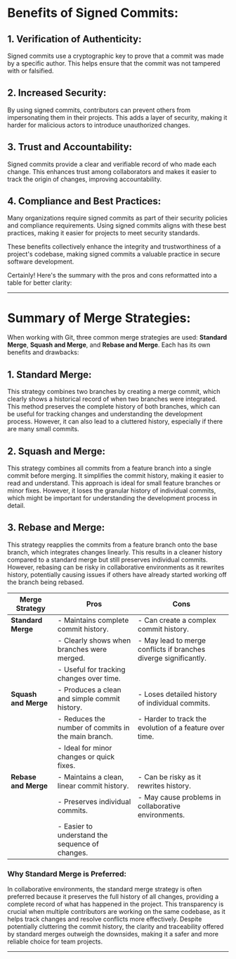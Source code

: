 # Benefits of Signed Commits:

## 1. Verification of Authenticity: 
Signed commits use a cryptographic key to prove that a commit was made by a specific author. This helps ensure that the commit was not tampered with or falsified.

## 2. Increased Security: 
By using signed commits, contributors can prevent others from impersonating them in their projects. This adds a layer of security, making it harder for malicious actors to introduce unauthorized changes.

## 3. Trust and Accountability: 
Signed commits provide a clear and verifiable record of who made each change. This enhances trust among collaborators and makes it easier to track the origin of changes, improving accountability.

## 4. Compliance and Best Practices: 
Many organizations require signed commits as part of their security policies and compliance requirements. Using signed commits aligns with these best practices, making it easier for projects to meet security standards.


These benefits collectively enhance the integrity and trustworthiness of a project's codebase, making signed commits a valuable practice in secure software development.


Certainly! Here's the summary with the pros and cons reformatted into a table for better clarity:

---

# Summary of Merge Strategies:

When working with Git, three common merge strategies are used: **Standard Merge**, **Squash and Merge**, and **Rebase and Merge**. Each has its own benefits and drawbacks:

## 1. Standard Merge: 
This strategy combines two branches by creating a merge commit, which clearly shows a historical record of when two branches were integrated. This method preserves the complete history of both branches, which can be useful for tracking changes and understanding the development process. However, it can also lead to a cluttered history, especially if there are many small commits.

## 2. Squash and Merge:
This strategy combines all commits from a feature branch into a single commit before merging. It simplifies the commit history, making it easier to read and understand. This approach is ideal for small feature branches or minor fixes. However, it loses the granular history of individual commits, which might be important for understanding the development process in detail.

## 3. Rebase and Merge: 
This strategy reapplies the commits from a feature branch onto the base branch, which integrates changes linearly. This results in a cleaner history compared to a standard merge but still preserves individual commits. However, rebasing can be risky in collaborative environments as it rewrites history, potentially causing issues if others have already started working off the branch being rebased.

| Merge Strategy     | Pros                                           | Cons                                             |
|--------------------|------------------------------------------------|--------------------------------------------------|
| **Standard Merge** | - Maintains complete commit history.           | - Can create a complex commit history.           |
|                    | - Clearly shows when branches were merged.     | - May lead to merge conflicts if branches diverge significantly. |
|                    | - Useful for tracking changes over time.       |                                                  |
| **Squash and Merge** | - Produces a clean and simple commit history. | - Loses detailed history of individual commits.  |
|                    | - Reduces the number of commits in the main branch. | - Harder to track the evolution of a feature over time. |
|                    | - Ideal for minor changes or quick fixes.      |                                                  |
| **Rebase and Merge** | - Maintains a clean, linear commit history.   | - Can be risky as it rewrites history.           |
|                    | - Preserves individual commits.                | - May cause problems in collaborative environments. |
|                    | - Easier to understand the sequence of changes.|                                                  |

### Why Standard Merge is Preferred:
In collaborative environments, the standard merge strategy is often preferred because it preserves the full history of all changes, providing a complete record of what has happened in the project. This transparency is crucial when multiple contributors are working on the same codebase, as it helps track changes and resolve conflicts more effectively. Despite potentially cluttering the commit history, the clarity and traceability offered by standard merges outweigh the downsides, making it a safer and more reliable choice for team projects.

---